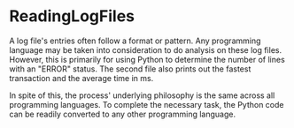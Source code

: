 # ReadingLogFiles
A log file's entries often follow a format or pattern. Any programming language may be taken into consideration to do analysis on these log files. However, this is primarily for using Python to determine the number of lines with an "ERROR" status. The second file also prints out the fastest transaction and the average time in ms.

In spite of this, the process' underlying philosophy is the same across all programming languages. To complete the necessary task, the Python code can be readily converted to any other programming language.

